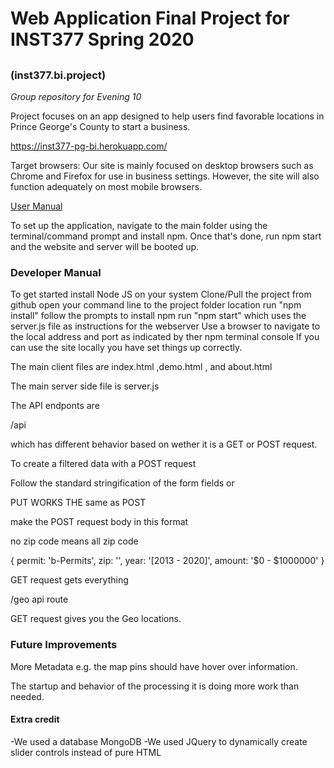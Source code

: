 # Web Application Final Project for INST377 Spring 2020
## 
### (inst377.bi.project)
*Group repository for Evening 10*

Project focuses on an app designed to help users find favorable locations in Prince George's County to start a business.

https://inst377-pg-bi.herokuapp.com/

Target browsers: Our site is mainly focused on desktop browsers 
such as Chrome and Firefox for use in business settings. However,
the site will also function adequately on most mobile browsers.

[User Manual](docs\user.md)

To set up the application, navigate to the main folder using the
terminal/command prompt and install npm. Once that's done, run
npm start and the website and server will be booted up.


### Developer Manual

To get started install Node JS on your system
Clone/Pull the project from github
open your command line to the project folder location 
run "npm install"
follow the prompts to install npm
run "npm start" which uses the server.js file as instructions for the webserver 
Use a browser to navigate to the local address and port as indicated by ther npm terminal console
If you can use the site locally you have set things up correctly.


The main  client files are index.html ,demo.html , and about.html

The main server side file is server.js

The API endponts are 

/api 

which has different behavior based on wether it is a GET or POST request.


To create a filtered data with a POST request

Follow the standard stringification of the form fields or 

PUT WORKS THE same as POST

make the POST request body in this format

no zip code means all zip code

{
permit: 'b-Permits',
zip: '',
year: '[2013 - 2020]',
amount: '$0 - $1000000'
}

GET request gets everything


/geo api route


GET request gives you  the Geo locations.

### Future Improvements 

More Metadata e.g. the map pins should have hover over information.

The startup and behavior of the processing it is doing more work than needed.



#### Extra credit
-We used a database MongoDB
-We used JQuery to dynamically create slider controls instead of pure HTML
